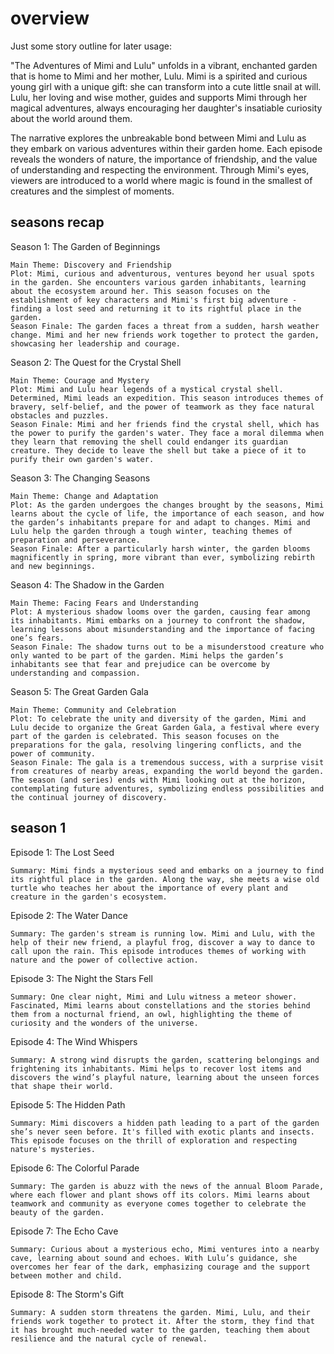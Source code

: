 # overview

Just some story outline for later usage:

"The Adventures of Mimi and Lulu" unfolds in a vibrant, enchanted garden that is home to Mimi and her mother, Lulu. Mimi is a spirited and curious young girl with a unique gift: she can transform into a cute little snail at will. Lulu, her loving and wise mother, guides and supports Mimi through her magical adventures, always encouraging her daughter's insatiable curiosity about the world around them.

The narrative explores the unbreakable bond between Mimi and Lulu as they embark on various adventures within their garden home. Each episode reveals the wonders of nature, the importance of friendship, and the value of understanding and respecting the environment. Through Mimi's eyes, viewers are introduced to a world where magic is found in the smallest of creatures and the simplest of moments.


## seasons recap
Season 1: The Garden of Beginnings

    Main Theme: Discovery and Friendship
    Plot: Mimi, curious and adventurous, ventures beyond her usual spots in the garden. She encounters various garden inhabitants, learning about the ecosystem around her. This season focuses on the establishment of key characters and Mimi's first big adventure - finding a lost seed and returning it to its rightful place in the garden.
    Season Finale: The garden faces a threat from a sudden, harsh weather change. Mimi and her new friends work together to protect the garden, showcasing her leadership and courage.

Season 2: The Quest for the Crystal Shell

    Main Theme: Courage and Mystery
    Plot: Mimi and Lulu hear legends of a mystical crystal shell. Determined, Mimi leads an expedition. This season introduces themes of bravery, self-belief, and the power of teamwork as they face natural obstacles and puzzles.
    Season Finale: Mimi and her friends find the crystal shell, which has the power to purify the garden's water. They face a moral dilemma when they learn that removing the shell could endanger its guardian creature. They decide to leave the shell but take a piece of it to purify their own garden's water.

Season 3: The Changing Seasons

    Main Theme: Change and Adaptation
    Plot: As the garden undergoes the changes brought by the seasons, Mimi learns about the cycle of life, the importance of each season, and how the garden’s inhabitants prepare for and adapt to changes. Mimi and Lulu help the garden through a tough winter, teaching themes of preparation and perseverance.
    Season Finale: After a particularly harsh winter, the garden blooms magnificently in spring, more vibrant than ever, symbolizing rebirth and new beginnings.

Season 4: The Shadow in the Garden

    Main Theme: Facing Fears and Understanding
    Plot: A mysterious shadow looms over the garden, causing fear among its inhabitants. Mimi embarks on a journey to confront the shadow, learning lessons about misunderstanding and the importance of facing one’s fears.
    Season Finale: The shadow turns out to be a misunderstood creature who only wanted to be part of the garden. Mimi helps the garden’s inhabitants see that fear and prejudice can be overcome by understanding and compassion.

Season 5: The Great Garden Gala

    Main Theme: Community and Celebration
    Plot: To celebrate the unity and diversity of the garden, Mimi and Lulu decide to organize the Great Garden Gala, a festival where every part of the garden is celebrated. This season focuses on the preparations for the gala, resolving lingering conflicts, and the power of community.
    Season Finale: The gala is a tremendous success, with a surprise visit from creatures of nearby areas, expanding the world beyond the garden. The season (and series) ends with Mimi looking out at the horizon, contemplating future adventures, symbolizing endless possibilities and the continual journey of discovery.


## season 1

Episode 1: The Lost Seed

    Summary: Mimi finds a mysterious seed and embarks on a journey to find its rightful place in the garden. Along the way, she meets a wise old turtle who teaches her about the importance of every plant and creature in the garden's ecosystem.

Episode 2: The Water Dance

    Summary: The garden's stream is running low. Mimi and Lulu, with the help of their new friend, a playful frog, discover a way to dance to call upon the rain. This episode introduces themes of working with nature and the power of collective action.

Episode 3: The Night the Stars Fell

    Summary: One clear night, Mimi and Lulu witness a meteor shower. Fascinated, Mimi learns about constellations and the stories behind them from a nocturnal friend, an owl, highlighting the theme of curiosity and the wonders of the universe.

Episode 4: The Wind Whispers

    Summary: A strong wind disrupts the garden, scattering belongings and frightening its inhabitants. Mimi helps to recover lost items and discovers the wind’s playful nature, learning about the unseen forces that shape their world.

Episode 5: The Hidden Path

    Summary: Mimi discovers a hidden path leading to a part of the garden she’s never seen before. It's filled with exotic plants and insects. This episode focuses on the thrill of exploration and respecting nature's mysteries.

Episode 6: The Colorful Parade

    Summary: The garden is abuzz with the news of the annual Bloom Parade, where each flower and plant shows off its colors. Mimi learns about teamwork and community as everyone comes together to celebrate the beauty of the garden.

Episode 7: The Echo Cave

    Summary: Curious about a mysterious echo, Mimi ventures into a nearby cave, learning about sound and echoes. With Lulu’s guidance, she overcomes her fear of the dark, emphasizing courage and the support between mother and child.

Episode 8: The Storm's Gift

    Summary: A sudden storm threatens the garden. Mimi, Lulu, and their friends work together to protect it. After the storm, they find that it has brought much-needed water to the garden, teaching them about resilience and the natural cycle of renewal.